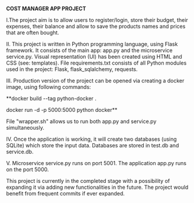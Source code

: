 **COST MANAGER APP PROJECT**

I.The project aim is to allow users to register/login, store their budget, their expenses, their balance and allow to save the products names and prices that are often bought.

II. This project is written in Python programming language, using Flask framework. 
It consists of the main app: app.py and the microservice service.py. Visual representation (UI) has been created using HTML and CSS (see: templates).
File requirements.txt consists of all Python modules used in the project: Flask, flask_sqlalchemy, requests.

III. Production version of the project can be opened via creating a docker image, using following commands:

**docker build --tag python-docker . 

docker run -d -p 5000:5000 python docker**

File "wrapper.sh" allows us to run both app.py and service.py simultaneously.

IV. Once the application is working, it will create two databases (using SQLite) which store the input data.
Databases are stored in test.db and service.db.

V. Microservice service.py runs on port 5001. The application app.py runs on the port 5000.

This project is currently in the completed stage with a possibility of expanding it via adding new functionalities in the future.
The project would benefit from frequent commits if ever expanded. 











